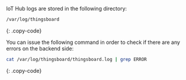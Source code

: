 IoT Hub logs are stored in the following directory:
 
```bash
/var/log/thingsboard
```
{: .copy-code}

You can issue the following command in order to check if there are any errors on the backend side:
 
```bash
cat /var/log/thingsboard/thingsboard.log | grep ERROR
```
{: .copy-code}